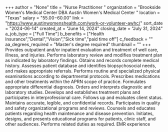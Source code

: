 +++
author = "None"
title = "Nurse Practitioner "
organization = "Brookside Women's Medical Center DBA Austin Women's Medical Center "
location = "Texas"
salary = "$55.00-$60.00"
link = "https://www.austinwomenshealth.com/work-or-volunteer-awhc/"
sort_date = "2024-06-14"
created_at = "June 14, 2024"
closing_date = "July 31, 2024"
a_job_type = ["Full Time"]
b_benefits = ["Health Insurance","Dental","Vision","Sick time","paid time off"]
c_feedback = ""
aa_degrees_required = "Master's degree required"
thumbnail = ""
+++
Provides outpatient and/or inpatient evaluation and treatment of well care, illness, and injuries.
Performs laboratory review and modifies treatment plan as indicated by laboratory findings.
Obtains and records complete medical history.
Assesses patient database and identifies biopsychosocial needs, and makes appropriate referrals.
Performs routine and specialized physical examinations according to departmental protocols.
Prescribes medications and other treatments within the APRN scope of practice.
Formulates appropriate differential diagnosis.
Orders and interprets diagnostic and laboratory studies.
Develops and establishes treatment plans and participates in interprofessional care.
Follows up and evaluates client status.
Maintains accurate, legible, and confidential records.
Participates in quality and safety organizational programs and reviews.
Counsels and educates patients regarding health maintenance and disease prevention.
Initiates, designs, and presents educational programs for patients, clinic staff, and other audiences.
Performs related duties as required.
EMR experience